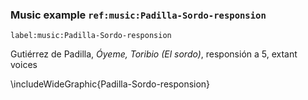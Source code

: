 ### Music example `ref:music:Padilla-Sordo-responsion`
`label:music:Padilla-Sordo-responsion`

Gutiérrez de Padilla, *Óyeme, Toribio (El sordo)*, responsión a 5, extant voices
<!--- mm., sign. -->

\includeWideGraphic{Padilla-Sordo-responsion}

